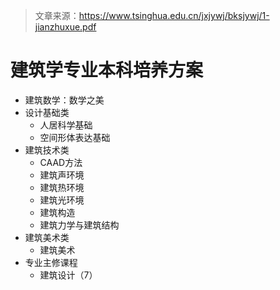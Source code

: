 > 文章来源：https://www.tsinghua.edu.cn/jxjywj/bksjywj/1-jianzhuxue.pdf

# 建筑学专业本科培养方案

- 建筑数学：数学之美
- 设计基础类
  - 人居科学基础
  - 空间形体表达基础
- 建筑技术类
  - CAAD方法
  - 建筑声环境
  - 建筑热环境
  - 建筑光环境
  - 建筑构造
  - 建筑力学与建筑结构
- 建筑美术类
  - 建筑美术
- 专业主修课程
  - 建筑设计（7）